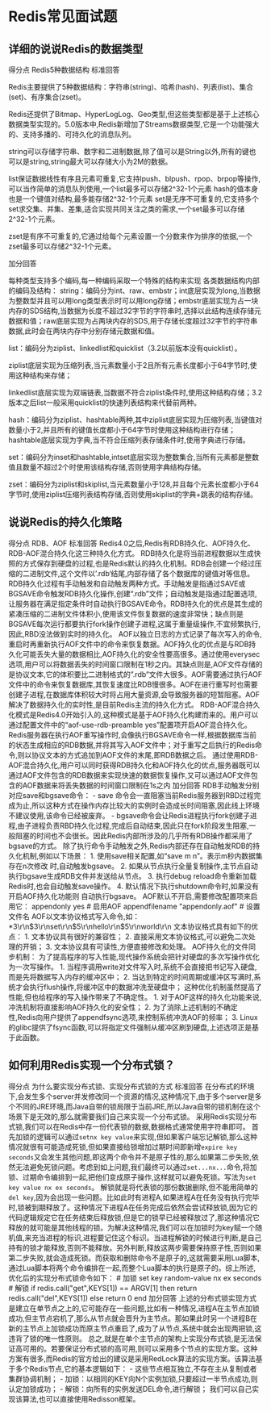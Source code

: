 # Redis常见面试题

## 详细的说说Redis的数据类型

得分点 Redis5种数据结构 标准回答

Redis主要提供了5种数据结构：字符串(string)、哈希(hash)、列表(list)、集合(set)、有序集合(zset)。

Redis还提供了Bitmap、HyperLogLog、Geo类型,但这些类型都是基于上述核心数据类型实现的。5.0版本中,Redis新增加了Streams数据类型,它是一个功能强大的、支持多播的、可持久化的消息队列。

string可以存储字符串、数字和二进制数据,除了值可以是String以外,所有的键也可以是string,string最大可以存储大小为2M的数据。

list保证数据线性有序且元素可重复,它支持lpush、blpush、rpop、brpop等操作,可以当作简单的消息队列使用,一个list最多可以存储2^32-1个元素 hash的值本身也是一个键值对结构,最多能存储2^32-1个元素 set是无序不可重复的,它支持多个set求交集、并集、差集,适合实现共同关注之类的需求,一个set最多可以存储2^32-1个元素。

zset是有序不可重复的,它通过给每个元素设置一个分数来作为排序的依据,一个zset最多可以存储2^32-1个元素。

加分回答

每种类型支持多个编码,每一种编码采取一个特殊的结构来实现 各类数据结构内部的编码及结构： string：编码分为int、raw、embstr；int底层实现为long,当数据为整数型并且可以用long类型表示时可以用long存储；embstr底层实现为占一块内存的SDS结构,当数据为长度不超过32字节的字符串时,选择以此结构连续存储元数据和值；raw底层实现为占两块内存的SDS,用于存储长度超过32字节的字符串数据,此时会在两块内存中分别存储元数据和值。

list：编码分为ziplist、linkedlist和quicklist（3.2以前版本没有quicklist）。

ziplist底层实现为压缩列表,当元素数量小于2且所有元素长度都小于64字节时,使用这种结构来存储；

linkedlist底层实现为双端链表,当数据不符合ziplist条件时,使用这种结构存储；3.2版本之后list一般采用quicklist的快速列表结构来代替前两种。

hash：编码分为ziplist、hashtable两种,其中ziplist底层实现为压缩列表,当键值对数量小于2,并且所有的键值长度都小于64字节时使用这种结构进行存储；hashtable底层实现为字典,当不符合压缩列表存储条件时,使用字典进行存储。

set：编码分为inset和hashtable,intset底层实现为整数集合,当所有元素都是整数值且数量不超过2个时使用该结构存储,否则使用字典结构存储。

zset：编码分为ziplist和skiplist,当元素数量小于128,并且每个元素长度都小于64字节时,使用ziplist压缩列表结构存储,否则使用skiplist的字典+跳表的结构存储。

## 说说Redis的持久化策略

得分点 RDB、AOF 标准回答 Redis4.0之后,Redis有RDB持久化、AOF持久化、RDB-AOF混合持久化这三种持久化方式。 RDB持久化是将当前进程数据以生成快照的方式保存到硬盘的过程,也是Redis默认的持久化机制。RDB会创建一个经过压缩的二进制文件,这个文件以’.rdb‘结尾,内部存储了各个数据库的键值对等信息。RDB持久化过程有手动触发和自动触发两种方式。手动触发是指通过SAVE或BGSAVE命令触发RDB持久化操作,创建“.rdb”文件；自动触发是指通过配置选项,让服务器在满足指定条件时自动执行BGSAVE命令。RDB持久化的优点是其生成的紧凑压缩的二进制文件体积小,使用该文件恢复数据的速度非常快；缺点则是BGSAVE每次运行都要执行fork操作创建子进程,这属于重量级操作,不宜频繁执行,因此,RBD没法做到实时的持久化。 AOF以独立日志的方式记录了每次写入的命令,重启时再重新执行AOF文件中的命令来恢复数据。AOF持久化的优点是与RDB持久化可能丢失大量的数据相比,AOF持久化的安全性要高很多。通过使用everysec选项,用户可以将数据丢失的时间窗口限制在1秒之内。其缺点则是,AOF文件存储的是协议文本,它的体积要比二进制格式的”.rdb”文件大很多。AOF需要通过执行AOF文件中的命令来恢复数据库,其恢复速度比RDB慢很多。AOF在进行重写时也需要创建子进程,在数据库体积较大时将占用大量资源,会导致服务器的短暂阻塞。AOF解决了数据持久化的实时性,是目前Redis主流的持久化方式。 RDB-AOF混合持久化模式是Redis4.0开始引入的,这种模式是基于AOF持久化构建而来的。用户可以通过配置文件中的“aof-use-rdb-preamble yes”配置项开启AOF混合持久化。Redis服务器在执行AOF重写操作时,会像执行BGSAVE命令一样,根据数据库当前的状态生成相应的RDB数据,并将其写入AOF文件中；对于重写之后执行的Redis命令,则以协议文本的方式追加到AOF文件的末尾,即RDB数据之后。 通过使用RDB-AOF混合持久化,用户可以同时获得RDB持久化和AOF持久化的优点,服务器既可以通过AOF文件包含的RDB数据来实现快速的数据恢复操作,又可以通过AOF文件包含的AOF数据来将丢失数据的时间窗口限制在1s之内 加分回答 RDB手动触发分别对应save和bgsave命令： - save 命令会一直阻塞当前Redis服务器到RBD过程完成为止,所以这种方式在操作内存比较大的实例时会造成长时间阻塞,因此线上环境不建议使用,该命令已经被废弃。 - bgsave命令会让Redis进程执行fork创建子进程,由子进程负责RBD持久化过程,完成后自动结束,因此只在fork阶段发生阻塞,一般阻塞的时间也不会很长。因此Redis内部所涉及的几乎所有RDB操作都采用了bgsave的方式。 除了执行命令手动触发之外,Redis内部还存在自动触发RDB的持久化机制,例如以下场景： 1. 使用save相关配置,如“save m n”。表示m秒内数据集存在n次修改 时,自动触发bgsave。 2. 如果从节点执行全量复制操作,主节点自动执行bgsave生成RDB文件并发送给从节点。 3. 执行debug reload命令重新加载Redis时,也会自动触发save操作。 4. 默认情况下执行shutdown命令时,如果没有开启AOF持久化功能则 自动执行bgsave。 AOF默认不开启,需要修改配置项来启用它： appendonly yes # 启用AOF appendfilename "appendonly.aof" # 设置文件名 AOF以文本协议格式写入命令,如： *3\r\n$3\r\nset\r\n$5\r\nhello\r\n$5\r\nworld\r\n 文本协议格式具有如下的优点： 1. 文本协议具有很好的兼容性； 2. 直接采用文本协议格式,可以避免二次处理的开销； 3. 文本协议具有可读性,方便直接修改和处理。 AOF持久化的文件同步机制： 为了提高程序的写入性能,现代操作系统会把针对硬盘的多次写操作优化为一次写操作。 1. 当程序调用write对文件写入时,系统不会直接把书记写入硬盘,而是先将数据写入内存的缓冲区中； 2. 当达到特定的时间周期或缓冲区写满时,系统才会执行flush操作,将缓冲区中的数据冲洗至硬盘中； 这种优化机制虽然提高了性能,但也给程序的写入操作带来了不确定性。 1. 对于AOF这样的持久化功能来说,冲洗机制将直接影响AOF持久化的安全性； 2. 为了消除上述机制的不确定性,Redis向用户提供了appendfsync选项,来控制系统冲洗AOF的频率； 3. Linux的glibc提供了fsync函数,可以将指定文件强制从缓冲区刷到硬盘,上述选项正是基于此函数。

## 如何利用Redis实现一个分布式锁？

得分点 为什么要实现分布式锁、实现分布式锁的方式 标准回答 在分布式的环境下,会发生多个server并发修改同一个资源的情况,这种情况下,由于多个server是多个不同的JRE环境,而Java自带的锁局限于当前JRE,所以Java自带的锁机制在这个场景下是无效的,那么就需要我们自己来实现一个分布式锁。 采用Redis实现分布式锁,我们可以在Redis中存一份代表锁的数据,数据格式通常使用字符串即可。 首先加锁的逻辑可以通过`setnx key value`​来实现,但如果客户端忘记解锁,那么这种情况就很有可能造成死锁,但如果直接给锁增加过期时间即新增`expire key seconds`​又会发生其他问题,即这两个命令并不是原子性的,那么如果第二步失败,依然无法避免死锁问题。考虑到如上问题,我们最终可以通过`set...nx...`​命令,将加锁、过期命令编排到一起,把他们变成原子操作,这样就可以避免死锁。写法为`set key value nx ex seconds`​ 。 解锁就是将代表锁的那份数据删除,但不能用简单的`del key`​,因为会出现一些问题。比如此时有进程A,如果进程A在任务没有执行完毕时,锁被到期释放了。这种情况下进程A在任务完成后依然会尝试释放锁,因为它的代码逻辑规定它在任务结束后释放锁,但是它的锁早已经被释放过了,那这种情况它释放的就可能是其他线程的锁。为解决这种情况,我们可以在加锁时为key赋一个随机值,来充当进程的标识,进程要记住这个标识。当进程解锁的时候进行判断,是自己持有的锁才能释放,否则不能释放。另外判断,释放这两步需要保持原子性,否则如果第二步失败,就会造成死锁。而获取和删除命令不是原子的,这就需要采用Lua脚本,通过Lua脚本将两个命令编排在一起,而整个Lua脚本的执行是原子的。综上所述,优化后的实现分布式锁命令如下： # 加锁 set key random-value nx ex seconds # 解锁 if redis.call("get",KEYS[1]) == ARGV[1] then return redis.call("del",KEYS[1]) else return 0 end 加分回答 上述的分布式锁实现方式是建立在单节点之上的,它可能存在一些问题,比如有一种情况,进程A在主节点加锁成功,但主节点宕机了,那么从节点就会晋升为主节点。那如果此时另一个进程B在新的主节点上加锁成功而原主节点重启了,成为了从节点,系统中就会出现两把锁,这违背了锁的唯一性原则。 总之,就是在单个主节点的架构上实现分布式锁,是无法保证高可用的。若要保证分布式锁的高可用,则可以采用多个节点的实现方案。这种方案有很多,而Redis的官方给出的建议是采用RedLock算法的实现方案。该算法基于多个Redis节点,它的基本逻辑如下： - 这些节点相互独立,不存在主从复制或者集群协调机制； - 加锁：以相同的KEY向N个实例加锁,只要超过一半节点成功,则认定加锁成功； - 解锁：向所有的实例发送DEL命令,进行解锁； 我们可以自己实现该算法,也可以直接使用Redisson框架。

‍
